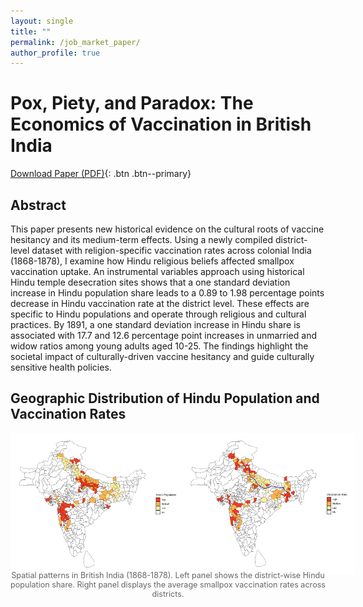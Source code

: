 ```yaml
---
layout: single
title: ""
permalink: /job_market_paper/
author_profile: true
---
```


# Pox, Piety, and Paradox: The Economics of Vaccination in British India

[Download Paper (PDF)](/files/JMP.pdf){: .btn .btn--primary}

## Abstract

This paper presents new historical evidence on the cultural roots of vaccine hesitancy and its medium-term effects. Using a newly compiled district-level dataset with religion-specific vaccination rates across colonial India (1868-1878), I examine how Hindu religious beliefs affected smallpox vaccination uptake. An instrumental variables approach using historical Hindu temple desecration sites shows that a one standard deviation increase in Hindu population share leads to a 0.89 to 1.98 percentage points decrease in Hindu vaccination rate at the district level. These effects are specific to Hindu populations and operate through religious and cultural practices. By 1891, a one standard deviation increase in Hindu share is associated with 17.7 and 12.6 percentage point increases in unmarried and widow ratios among young adults aged 10-25. The findings highlight the societal impact of culturally-driven vaccine hesitancy and guide culturally sensitive health policies.

## Geographic Distribution of Hindu Population and Vaccination Rates

<div style="display: flex; justify-content: space-between; margin-bottom: 20px; max-width: 1200px; margin: 0 auto;">
    <div style="flex: 1; margin-right: 15px;">
        <img src="/images/hin_pop_share_plot.jpg" alt="Hindu Population Share" style="width: 120%; max-width: none;">
    </div>
    <div style="flex: 1; margin-left: 15px;">
        <img src="/images/vax_rate_plot.jpg" alt="Vaccination Rates" style="width: 120%; max-width: none;">
    </div>
</div>

<p style="font-size: 0.9em; text-align: center; margin-top: -10px; color: #666;">
</strong> Spatial patterns in British India (1868-1878). Left panel shows the district-wise Hindu population share. Right panel displays the average smallpox vaccination rates across districts.
</p>